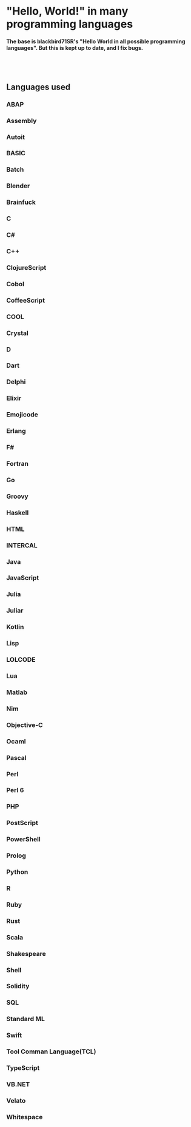 # "Hello, World!" in many programming languages
#### The base is blackbird71SR's "Hello World in all possible programming languages". But this is kept up to date, and I fix bugs.

<br>
<br>

## Languages used
### ABAP
### Assembly
### Autoit
### BASIC
### Batch
### Blender
### Brainfuck
### C
### C#
### C++
### ClojureScript
### Cobol
### CoffeeScript
### COOL
### Crystal
### D
### Dart
### Delphi
### Elixir
### Emojicode
### Erlang
### F#
### Fortran
### Go
### Groovy
### Haskell
### HTML
### INTERCAL
### Java
### JavaScript
### Julia
### Juliar
### Kotlin
### Lisp
### LOLCODE
### Lua
### Matlab
### Nim
### Objective-C
### Ocaml
### Pascal
### Perl
### Perl 6
### PHP
### PostScript
### PowerShell
### Prolog
### Python
### R
### Ruby
### Rust
### Scala
### Shakespeare
### Shell
### Solidity
### SQL
### Standard ML
### Swift
### Tool Comman Language(TCL)
### TypeScript
### VB.NET
### Velato
### Whitespace
